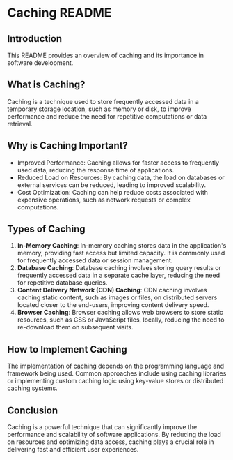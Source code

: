 # Caching README

## Introduction
This README provides an overview of caching and its importance in software development.

## What is Caching?
Caching is a technique used to store frequently accessed data in a temporary storage location, such as memory or disk, to improve performance and reduce the need for repetitive computations or data retrieval.

## Why is Caching Important?
- Improved Performance: Caching allows for faster access to frequently used data, reducing the response time of applications.
- Reduced Load on Resources: By caching data, the load on databases or external services can be reduced, leading to improved scalability.
- Cost Optimization: Caching can help reduce costs associated with expensive operations, such as network requests or complex computations.

## Types of Caching
1. **In-Memory Caching**: In-memory caching stores data in the application's memory, providing fast access but limited capacity. It is commonly used for frequently accessed data or session management.
2. **Database Caching**: Database caching involves storing query results or frequently accessed data in a separate cache layer, reducing the need for repetitive database queries.
3. **Content Delivery Network (CDN) Caching**: CDN caching involves caching static content, such as images or files, on distributed servers located closer to the end-users, improving content delivery speed.
4. **Browser Caching**: Browser caching allows web browsers to store static resources, such as CSS or JavaScript files, locally, reducing the need to re-download them on subsequent visits.

## How to Implement Caching
The implementation of caching depends on the programming language and framework being used. Common approaches include using caching libraries or implementing custom caching logic using key-value stores or distributed caching systems.

## Conclusion
Caching is a powerful technique that can significantly improve the performance and scalability of software applications. By reducing the load on resources and optimizing data access, caching plays a crucial role in delivering fast and efficient user experiences.
